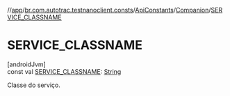 //[app](../../../../index.md)/[br.com.autotrac.testnanoclient.consts](../../index.md)/[ApiConstants](../index.md)/[Companion](index.md)/[SERVICE_CLASSNAME](-s-e-r-v-i-c-e_-c-l-a-s-s-n-a-m-e.md)

# SERVICE_CLASSNAME

[androidJvm]\
const val [SERVICE_CLASSNAME](-s-e-r-v-i-c-e_-c-l-a-s-s-n-a-m-e.md): [String](https://kotlinlang.org/api/latest/jvm/stdlib/kotlin/-string/index.html)

Classe do serviço.
